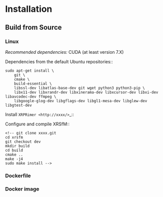

# Installation

## Build from Source

### Linux
*Recommended dependencies:* CUDA (at least version 7.X)

Dependencies from the default Ubuntu repositories::

    sudo apt-get install \
        git \
        cmake \
        build-essential \
        libssl-dev libatlas-base-dev git wget python3 python3-pip \
        libx11-dev libxrandr-dev libxinerama-dev libxcursor-dev libxi-dev libavcodec-dev ffmpeg \
        libgoogle-glog-dev libgflags-dev libgl1-mesa-dev libglew-dev libgtest-dev


Install `XRPRimer <http://xxxx/>`_::

Configure and compile XRSfM::

    <!-- git clone xxxx.git
    cd xrsfm
    git checkout dev
    mkdir build
    cd build
    cmake ..
    make -j4
    sudo make install -->

### Dockerfile



### Docker image
 
